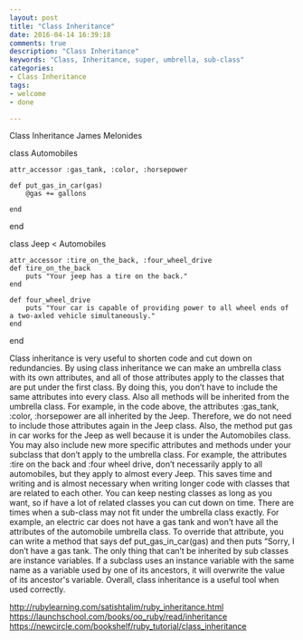 ```yaml
---
layout: post
title: "Class Inheritance"
date: 2016-04-14 16:39:18
comments: true
description: "Class Inheritance"
keywords: "Class, Inheritance, super, umbrella, sub-class"
categories:
- Class Inheritance
tags:
- welcome
- done

---
```


Class Inheritance
James Melonides

class Automobiles

	attr_accessor :gas_tank, :color, :horsepower
	
	def put_gas_in_car(gas)
		@gas += gallons

	end
end

class Jeep < Automobiles

	attr_accessor :tire_on_the_back, :four_wheel_drive
	def tire_on_the_back
		puts "Your jeep has a tire on the back."
	end

	def four_wheel_drive
		puts "Your car is capable of providing power to all wheel ends of a two-axled vehicle simultaneously."
	end
end

Class inheritance is very useful to shorten code and cut down on redundancies. By using class inheritance we can make an umbrella class with its own attributes, and all of those attributes apply to the classes that are put under the first class. By doing this, you don’t have to include the same attributes into every class. Also all methods will be inherited from the umbrella class. For example, in the code above, the attributes :gas_tank, :color, :horsepower are all inherited by the Jeep. Therefore, we do not need to include those attributes again in the Jeep class. Also, the method put gas in car works for the Jeep as well because it is under the Automobiles class. You may also include new more specific attributes and methods under your subclass that don’t apply to the umbrella class. For example, the attributes :tire on the back and :four wheel drive, don’t necessarily apply to all automobiles, but they apply to almost every Jeep. This saves time and writing and is almost necessary when writing longer code with classes that are related to each other. You can keep nesting classes as long as you want, so if have a lot of related classes you can cut down on time. There are times when a sub-class may not fit under the umbrella class exactly. For example, an electric car does not have a gas tank and won’t have all the attributes of the automobile umbrella class. To override that attribute, you can write a method that says def put_gas_in_car(gas) and then puts “Sorry, I don’t have a gas tank. The only thing that can’t be inherited by sub classes are instance variables. If a subclass uses an instance variable with the same name as a variable used by one of its ancestors, it will overwrite the value of its ancestor's variable. Overall, class inheritance is a useful tool when used correctly.



http://rubylearning.com/satishtalim/ruby_inheritance.html
https://launchschool.com/books/oo_ruby/read/inheritance
https://newcircle.com/bookshelf/ruby_tutorial/class_inheritance


